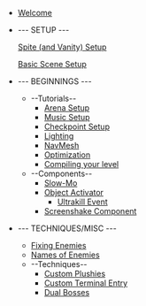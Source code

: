 * [Welcome](README)

* --- SETUP ---

	[Spite (and Vanity) Setup](setup-editor)

	[Basic Scene Setup](new-scene)

* --- BEGINNINGS ---
	*  --Tutorials--
		* [Arena Setup](arena)
		* [Music Setup](music-manager)
		* [Checkpoint Setup](checkpoints)
		* [Lighting](light)
		* [NavMesh](navmesh)
       * [Optimization](optimization)<!--github wtf?-->
		* [Compiling your level](compiling)
	* --Components--
		* [Slow-Mo](slowmo)
		* [Object Activator](object-activator)
			* [Ultrakill Event](ULTRAKILL-Event)
		* [Screenshake Component](screenshake)

* --- TECHNIQUES/MISC ---
	* [Fixing Enemies](enemy-fix)
	* [Names of Enemies](names)
	* --Techniques--
		* [Custom Plushies](plushy)
		* [Custom Terminal Entry](Custom-Terminal-Entry)
		* [Dual Bosses](Symbiote)

